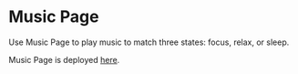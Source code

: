 <h1>Music Page</h1>

<p>
Use Music Page to play music to match three states: focus, relax, or sleep.

Music Page is deployed <a target='blank' href='https://music-page-dun.vercel.app/'>here</a>.
</p>